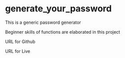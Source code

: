 # generate_your_password
This is a generic password generator 

Beginner skills of functions are elaborated in this project 

URL for Github

URL for Live

